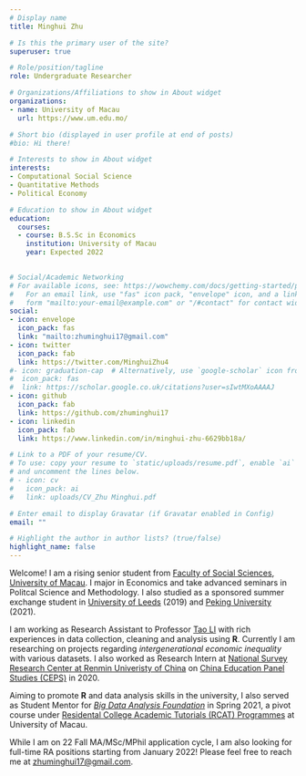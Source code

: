 ```yaml
---
# Display name
title: Minghui Zhu

# Is this the primary user of the site?
superuser: true

# Role/position/tagline
role: Undergraduate Researcher

# Organizations/Affiliations to show in About widget
organizations:
- name: University of Macau
  url: https://www.um.edu.mo/

# Short bio (displayed in user profile at end of posts)
#bio: Hi there!

# Interests to show in About widget
interests:
- Computational Social Science
- Quantitative Methods
- Political Economy

# Education to show in About widget
education:
  courses:
  - course: B.S.Sc in Economics
    institution: University of Macau
    year: Expected 2022
 

# Social/Academic Networking
# For available icons, see: https://wowchemy.com/docs/getting-started/page-builder/#icons
#   For an email link, use "fas" icon pack, "envelope" icon, and a link in the
#   form "mailto:your-email@example.com" or "/#contact" for contact widget.
social:
- icon: envelope
  icon_pack: fas
  link: "mailto:zhuminghui17@gmail.com"
- icon: twitter
  icon_pack: fab
  link: https://twitter.com/MinghuiZhu4
#- icon: graduation-cap  # Alternatively, use `google-scholar` icon from `ai` icon pack
#  icon_pack: fas
#  link: https://scholar.google.co.uk/citations?user=sIwtMXoAAAAJ
- icon: github
  icon_pack: fab
  link: https://github.com/zhuminghui17
- icon: linkedin
  icon_pack: fab
  link: https://www.linkedin.com/in/minghui-zhu-6629bb18a/

# Link to a PDF of your resume/CV.
# To use: copy your resume to `static/uploads/resume.pdf`, enable `ai` icons in `params.toml`, 
# and uncomment the lines below.
# - icon: cv
#   icon_pack: ai
#   link: uploads/CV_Zhu Minghui.pdf

# Enter email to display Gravatar (if Gravatar enabled in Config)
email: ""

# Highlight the author in author lists? (true/false)
highlight_name: false
---
```


Welcome! I am a rising senior student from [Faculty of Social Sciences](https://fss.um.edu.mo/), [University of Macau](https://www.um.edu.mo/). I major in Economics and take advanced seminars in Politcal Science and Methodology. I also studied as a sponsored summer exchange student in [University of Leeds](https://www.leeds.ac.uk/) (2019) and [Peking University](https://english.pku.edu.cn/) (2021).

I am working as Research Assistant to Professor [Tao LI](https://www.um.edu.mo/fss/pa/about_us/staff/TaoLi.html) with rich experiences in data collection, cleaning and analysis using **R**. Currently I am researching on projects regarding *intergenerational economic inequality* with various datasets. I also worked as Research Intern at [National Survey Research Center at Renmin Univeristy of China](http://nsrc.ruc.edu.cn/) on [China Education Panel Studies (CEPS)](http://ceps.ruc.edu.cn/English/Home.htm) in 2020.

Aiming to promote **R** and data analysis skills in the university, I also served as Student Mentor for [*Big Data Analysis Foundation*](#teaching) in Spring 2021, a pivot course under [Residental College Academic Tutorials (RCAT) Programmes](https://rc.um.edu.mo/rc-academic-matters/rcat-programmes/) at University of Macau.  

While I am on 22 Fall MA/MSc/MPhil application cycle, I am also looking for full-time RA positions starting from January 2022! Please feel free to reach me at zhuminghui17@gmail.com.
